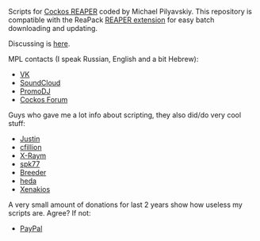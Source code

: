 Scripts for [Cockos REAPER](http://reaper.fm) coded by Michael Pilyavskiy.
This repository is compatible with the ReaPack [REAPER extension](http://reapack.com/) for easy batch downloading and updating.

Discussing is [here](https://forum.cockos.com/showthread.php?t=188335).

MPL contacts (I speak Russian, English and a bit Hebrew):
- [VK](https://vk.com/michael_pilyavskiy)
- [SoundCloud](https://soundcloud.com/mp57)
- [PromoDJ](http://promodj.com/michaelpilyavskiy)
- [Cockos Forum](http://forum.cockos.com/member.php?u=70694)

Guys who gave me a lot info about scripting, they also did/do very cool stuff:
- [Justin](cockos.com)
- [cfillion](https://github.com/cfillion)
- [X-Raym](http://forum.cockos.com/member.php?u=58284)
- [spk77](http://forum.cockos.com/member.php?u=49553)
- [Breeder](http://forum.cockos.com/member.php?u=27094)
- [heda](http://forum.cockos.com/member.php?u=47822)
- [Xenakios](http://forum.cockos.com/member.php?u=3602)

A very small amount of donations for last 2 years show how useless my scripts are. Agree? If not:
- [PayPal](http://paypal.me/donate2mpl)
